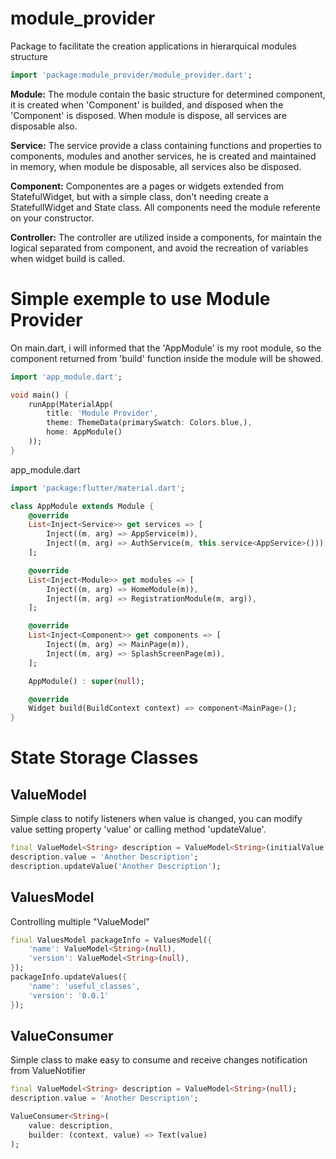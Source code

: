 # module_provider

Package to facilitate the creation applications in hierarquical modules structure

```dart
import 'package:module_provider/module_provider.dart';
```

**Module:** The module contain the basic structure for determined component, it is created when 'Component' is builded, and disposed when the 'Component' is disposed. When module is dispose, all services are disposable also.

**Service:** The service provide a class containing functions and properties to components, modules and another services, he is created and maintained in memory, when module be disposable, all services also be disposed.

**Component:** Componentes are a pages or widgets extended from StatefulWidget, but with a simple class, don't needing create a StatefullWidget and State class. All components need the module referente on your constructor.

**Controller:** The controller are utilized inside a components, for maintain the logical separated from component, and avoid the recreation of variables when widget build is called.

# Simple exemple to use Module Provider

On main.dart, i will informed that the 'AppModule' is my root module, so the component returned from 'build' function inside the module will be showed.

```dart
import 'app_module.dart';

void main() {
	runApp(MaterialApp(
		title: 'Module Provider',
		theme: ThemeData(primarySwatch: Colors.blue,),
		home: AppModule()
	));
}
```

app_module.dart

```dart
import 'package:flutter/material.dart';

class AppModule extends Module {
	@override
	List<Inject<Service>> get services => [
		Inject((m, arg) => AppService(m)),
		Inject((m, arg) => AuthService(m, this.service<AppService>())),
	];

	@override
	List<Inject<Module>> get modules => [
		Inject((m, arg) => HomeModule(m)),
		Inject((m, arg) => RegistrationModule(m, arg)),
	];

	@override
	List<Inject<Component>> get components => [
		Inject((m, arg) => MainPage(m)),
		Inject((m, arg) => SplashScreenPage(m)),
	];

	AppModule() : super(null);

	@override
  	Widget build(BuildContext context) => component<MainPage>();
}
```

# State Storage Classes

## ValueModel

Simple class to notify listeners when value is changed, you can modify value setting property 'value' or calling method 'updateValue'.

```dart
final ValueModel<String> description = ValueModel<String>(initialValue: 'Initial Description');
description.value = 'Another Description';
description.updateValue('Another Description');
```

## ValuesModel

Controlling multiple "ValueModel"

```dart
final ValuesModel packageInfo = ValuesModel({
    'name': ValueModel<String>(null),
    'version': ValueModel<String>(null),
});
packageInfo.updateValues({
    'name': 'useful_classes',
    'version': '0.0.1'
});
```

## ValueConsumer

Simple class to make easy to consume and receive changes notification from ValueNotifier

```dart
final ValueModel<String> description = ValueModel<String>(null);
description.value = 'Another Description';

ValueConsumer<String>(
    value: description,
    builder: (context, value) => Text(value)
);
```

